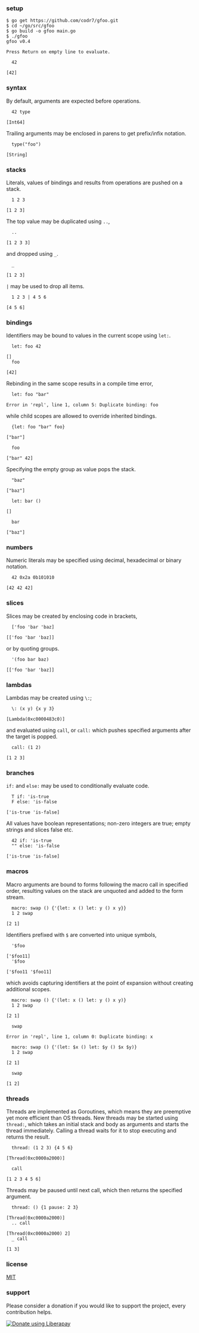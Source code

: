 ### setup

```
$ go get https://github.com/codr7/gfoo.git
$ cd ~/go/src/gfoo
$ go build -o gfoo main.go
$ ./gfoo
gfoo v0.4

Press Return on empty line to evaluate.

  42

[42]
```

### syntax
By default, arguments are expected before operations.

```
  42 type

[Int64]
```

Trailing arguments may be enclosed in parens to get prefix/infix notation.

```
  type("foo")

[String]
```

### stacks
Literals, values of bindings and results from operations are pushed on a stack.

```
  1 2 3

[1 2 3]
```

The top value may be duplicated using `..`,

```
  ..
  
[1 2 3 3]
```

and dropped using `_`.

```
  _
  
[1 2 3]
```

`|` may be used to drop all items.

```
  1 2 3 | 4 5 6

[4 5 6]
```

### bindings
Identifiers may be bound to values in the current scope using `let:`.

```
  let: foo 42

[]
  foo

[42]
```

Rebinding in the same scope results in a compile time error,

```
  let: foo "bar"

Error in 'repl', line 1, column 5: Duplicate binding: foo
```

while child scopes are allowed to override inherited bindings.

```
  {let: foo "bar" foo}

["bar"]

  foo

["bar" 42]
```

Specifying the empty group as value pops the stack.

```
  "baz"
  
["baz"]

  let: bar ()

[]

  bar

["baz"]
```

### numbers
Numeric literals may be specified using decimal, hexadecimal or binary notation.

```
  42 0x2a 0b101010

[42 42 42]
```

### slices
Slices may be created by enclosing code in brackets,

```
  ['foo 'bar 'baz]
  
[['foo 'bar 'baz]]
```

or by quoting groups.

```
  '(foo bar baz)
  
[['foo 'bar 'baz]]
```

### lambdas
Lambdas may be created using `\:`;

```
  \: (x y) {x y 3}

[Lambda(0xc0000483c0)]
```

and evaluated using `call`, or `call:` which pushes specified arguments after the target is popped.

```
  call: (1 2)

[1 2 3]
```

### branches
`if:` and `else:` may be used to conditionally evaluate code.

```
  T if: 'is-true
  F else: 'is-false

['is-true 'is-false]
```

All values have boolean representations; non-zero integers are true; empty strings and slices false etc.

```
  42 if: 'is-true
  "" else: 'is-false
  
['is-true 'is-false]
```

### macros
Macro arguments are bound to forms following the macro call in specified order, resulting values on the stack are unquoted and added to the form stream.

```
  macro: swap () {'{let: x () let: y () x y}}
  1 2 swap

[2 1]
```

Identifiers prefixed with `$` are converted into unique symbols,

```
  '$foo

['$foo11]
  '$foo

['$foo11 '$foo11]
```

which avoids capturing identifiers at the point of expansion without creating additional scopes.

```
  macro: swap () {'(let: x () let: y () x y)}
  1 2 swap

[2 1]

  swap

Error in 'repl', line 1, column 0: Duplicate binding: x
```

```
  macro: swap () {'(let: $x () let: $y () $x $y)}
  1 2 swap

[2 1]

  swap

[1 2]
```

### threads
Threads are implemented as Goroutines, which means they are preemptive yet more efficient than OS threads. New threads may be started using `thread:`, which takes an initial stack and body as arguments and starts the thread immediately. Calling a thread waits for it to stop executing and returns the result.

```
  thread: (1 2 3) {4 5 6}

[Thread(0xc0000a2000)]

  call

[1 2 3 4 5 6]
```

Threads may be paused until next call, which then returns the specified argument.

```
  thread: () {1 pause: 2 3}

[Thread(0xc0000a2000)]
  .. call

[Thread(0xc0000a2000) 2]
  _ call

[1 3]
```

### license
[MIT](https://github.com/codr7/gfoo/blob/master/LICENSE.txt)

### support
Please consider a donation if you would like to support the project, every contribution helps.

<a href="https://liberapay.com/codr7/donate"><img alt="Donate using Liberapay" src="https://liberapay.com/assets/widgets/donate.svg"></a>